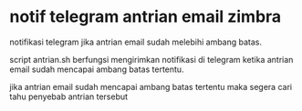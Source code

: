 # notif telegram antrian email zimbra
notifikasi telegram jika antrian email sudah melebihi ambang batas. 

script antrian.sh berfungsi mengirimkan notifikasi di telegram ketika antrian email sudah mencapai ambang batas tertentu. 

jika antrian email sudah mencapai ambang batas tertentu maka segera cari tahu penyebab antrian tersebut
